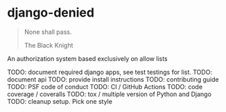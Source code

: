 # django-denied

> None shall pass.
>
> The Black Knight

An authorization system based exclusively on allow lists

TODO: document required django apps, see test testings for list.
TODO: document api
TODO: provide install instructions
TODO: contributing guide
TODO: PSF code of conduct
TODO: CI / GitHub Actions
TODO: code coverage / coveralls
TODO: tox / multiple version of Python and Django
TODO: cleanup setup. Pick one style

